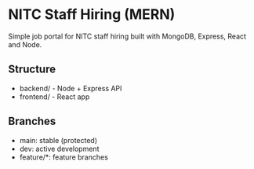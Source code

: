 # NITC Staff Hiring (MERN)

Simple job portal for NITC staff hiring built with MongoDB, Express, React and Node.

## Structure
- backend/  - Node + Express API
- frontend/ - React app

## Branches
- main: stable (protected)
- dev: active development
- feature/*: feature branches
<!--Just adding to make a change-->
